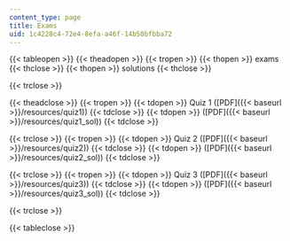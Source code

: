 ```yaml
---
content_type: page
title: Exams
uid: 1c4228c4-72e4-8efa-a46f-14b50bfbba72
---
```


{{< tableopen >}}
{{< theadopen >}}
{{< tropen >}}
{{< thopen >}}
exams
{{< thclose >}}
{{< thopen >}}
solutions
{{< thclose >}}

{{< trclose >}}

{{< theadclose >}}
{{< tropen >}}
{{< tdopen >}}
Quiz 1 ([PDF]({{< baseurl >}}/resources/quiz1))
{{< tdclose >}}
{{< tdopen >}}
([PDF]({{< baseurl >}}/resources/quiz1_sol))
{{< tdclose >}}

{{< trclose >}}
{{< tropen >}}
{{< tdopen >}}
Quiz 2 ([PDF]({{< baseurl >}}/resources/quiz2))
{{< tdclose >}}
{{< tdopen >}}
([PDF]({{< baseurl >}}/resources/quiz2_sol))
{{< tdclose >}}

{{< trclose >}}
{{< tropen >}}
{{< tdopen >}}
Quiz 3 ([PDF]({{< baseurl >}}/resources/quiz3))
{{< tdclose >}}
{{< tdopen >}}
([PDF]({{< baseurl >}}/resources/quiz3_sol))
{{< tdclose >}}

{{< trclose >}}

{{< tableclose >}}